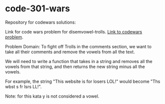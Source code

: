 # code-301-wars
Repository for codewars solutions:

Link for code wars problem for disemvowel-trolls.
[Link to codewars problem](https://www.codewars.com/kata/disemvowel-trolls/train/javascript).

Problem Domain:
To fight off Trolls in the comments section, we want to take all their comments and remove the vowels from all the text. 

We will need to write a function that takes in a string and removes all the vowels from that string, and then returns the new string minus all the vowels.

For example, the string "This website is for losers LOL!" would become "Ths wbst s fr lsrs LL!".

Note: for this kata y is not considered a vowel.